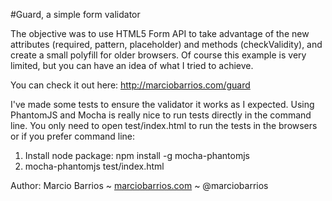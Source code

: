 #Guard, a simple form validator

The objective was to use HTML5 Form API to take advantage of the new attributes (required, pattern, placeholder) and methods (checkValidity), and create a small polyfill for older browsers. Of course this example is very limited, but you can have an idea of what I tried to achieve.

You can check it out here: http://marciobarrios.com/guard

I've made some tests to ensure the validator it works as I expected. Using PhantomJS and Mocha is really nice to run tests directly in the command line. You only need to open test/index.html to run the tests in the browsers or if you prefer command line:

1. Install node package: npm install -g mocha-phantomjs
2. mocha-phantomjs test/index.html

Author: Marcio Barrios ~ [marciobarrios.com](http://marciobarrios.com) ~ @marciobarrios
